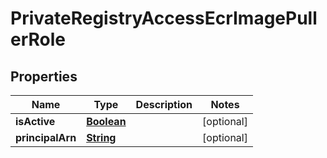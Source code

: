 

# PrivateRegistryAccessEcrImagePullerRole


## Properties

| Name | Type | Description | Notes |
|------------ | ------------- | ------------- | -------------|
|**isActive** | [**Boolean**](Boolean.md) |  |  [optional] |
|**principalArn** | [**String**](String.md) |  |  [optional] |



